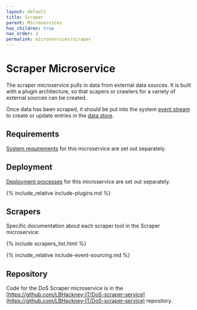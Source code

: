 ```yaml
---
layout: default
title: Scraper
parent: Microservices
has_children: true
nav_order: 3
permalink: microservices/scraper
---
```


# Scraper Microservice

The scraper microservice pulls in data from external data sources. It is built with a plugin architecture, so that scapers or crawlers for a variety of external sources can be created.

Once data has been scraped, it should be put into the system [event stream](./eventstream) to create or update entries in the [data store](./datastore).

## Requirements

[System requirements](./requirements) for this microservice are set out separately.

## Deployment

[Deployment processes](./deployment) for this microservice are set out separately.

{% include_relative include-plugins.md %}

## Scrapers

Specific documentation about each scraper tool in the Scraper microservice:

{% include scrapers_list.html %}

{% include_relative include-event-sourcing.md %}

## Repository

Code for the DoS Scraper microservice is in the [https://github.com/LBHackney-IT/DoS-scraper-service](https://github.com/LBHackney-IT/DoS-scraper-service) repository.
